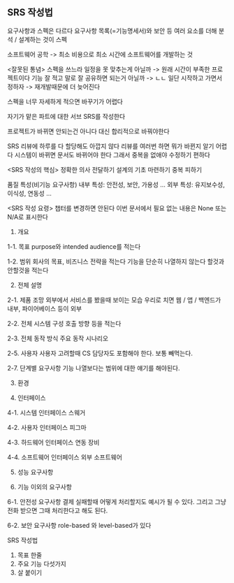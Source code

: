 ## SRS 작성법

요구사항과 스펙은 다르다
요구사항 목록(=기능명세서)와 보안 등 여러 요소를 더해 분석 / 설계하는 것이 스펙

소프트웨어 공학 -> 최소 비용으로 최소 시간에 소프트웨어를 개발하는 것

<잘못된 통념>
스펙을 쓰느라 일정을 못 맞추는게 아닐까 -> 원래 시간이 부족한 프로젝트이다
기능 잘 적고 말로 잘 공유하면 되는거 아닐까 -> ㄴㄴ
일단 시작하고 가면서 정하자 -> 재개발때문에 더 늦어진다

스펙을 너무 자세하게 적으면 바꾸기가 어렵다

자기가 맡은 파트에 대한 서브 SRS를 작성한다

프로젝트가 바뀌면 안되는건 아니다 대신 합리적으로 바꿔야한다

SRS 리뷰에 하루를 다 할당해도 아깝지 않다
리뷰를 여러번 하면 뭐가 바뀐지 알기 어렵다
시스템이 바뀌면 문서도 바뀌어야 한다
그래서 중복을 없애야 수정하기 편하다

<SRS 작성의 핵심>
정확한 의사 전달하기
설계의 기초 마련하기
중복 피하기

품질 특성(비기능 요구사항)
내부 특성: 안전성, 보안, 가용성 ...
외부 특성: 유지보수성, 이식성, 연동성 ...

<SRS 작성 요령>
챕터를 변경하면 안된다
이번 문서에서 필요 없는 내용은 None 또는 N/A로 표시한다

1. 개요

1-1. 목표
purpose와 intended audience를 적는다

1-2. 범위
회사의 목표, 비즈니스 전략을 적는다
기능을 단순히 나열하지 않는다
할것과 안할것을 적는다

2. 전체 설명

2-1. 제품 조망
외부에서 서비스를 봤을때 보이는 모습
우리로 치면 웹 / 앱 / 백엔드가 내부, 파이어베이스 등이 외부

2-2. 전체 시스템 구성
호출 방향 등을 적는다

2-3. 전체 동작 방식
주요 동작 시나리오

2-5. 사용자
사용자 고려할때 CS 담당자도 포함해야 한다. 보통 빼먹는다.

2-7. 단계별 요구사항
기능 나열보다는 범위에 대한 얘기를 해야된다.

3. 환경

4. 인터페이스

4-1. 시스템 인터페이스
스웨거

4-2. 사용자 인터페이스
피그마

4-3. 하드웨어 인터페이스
연동 장비

4-4. 소프트웨어 인터페이스
외부 소프트웨어

5. 성능 요구사항

6. 기능 이외의 요구사항

6-1. 안전성 요구사항
결제 실패할때 어떻게 처리할지도 예시가 될 수 있다. 그리고 그냥 전화 받으면 그때 처리한다고 해도 된다.

6-2. 보안 요구사항
role-based 와 level-based가 있다

SRS 작성법

1. 목표 한줄
2. 주요 기능 다섯가지
3. 살 붙이기